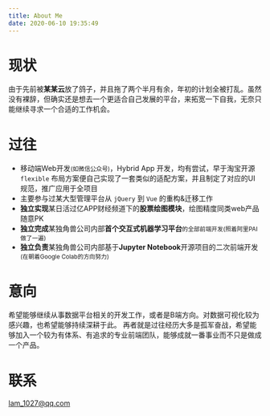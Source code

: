 ```yaml
---
title: About Me
date: 2020-06-10 19:35:49
---
```


# 现状

由于先前被**某某云**放了鸽子，并且拖了两个半月有余，年初的计划全被打乱。虽然没有裸辞，但确实还是想去一个更适合自己发展的平台，来拓宽一下自我，无奈只能继续寻求一个合适的工作机会。

# 过往

- 移动端Web开发<small>(如微信公众号)</small>，Hybrid App 开发，均有尝试，早于淘宝开源 `flexible` 布局方案便自己实现了一套类似的适配方案，并且制定了对应的UI规范，推广应用于全项目
- 主要参与过某大型管理平台从 `jQuery` 到 `Vue` 的重构&迁移工作
- **独立实现**某日活过亿APP财经频道下的**股票绘图模块**，绘图精度同类web产品随意PK
- **独立完成**某独角兽公司内部**首个交互式机器学习平台**<small>的全部前端开发(照着阿里PAI做了一遍)</small>
- **独立负责**某独角兽公司内部基于**Jupyter Notebook**开源项目的二次前端开发<small>(在朝着Google Colab的方向努力)</small>

# 意向

希望能够继续从事数据平台相关的开发工作，或者是B端方向。对数据可视化较为感兴趣，也希望能够持续深耕于此。
再者就是过往经历大多是孤军奋战，希望能够加入一个较为有体系、有追求的专业前端团队，能够成就一番事业而不只是做成一个产品。

# 联系

lam_1027@qq.com
